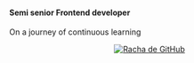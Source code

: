 
#### Semi senior Frontend developer

On a journey of continuous learning

<p align="center">
  <a href="https://git.io/streak-stats">
    <img src="https://streak-stats.demolab.com?user=EduardoAll&theme=tokyonight&hide_border=true&locale=es" alt="Racha de GitHub" />
  </a>
</p>


